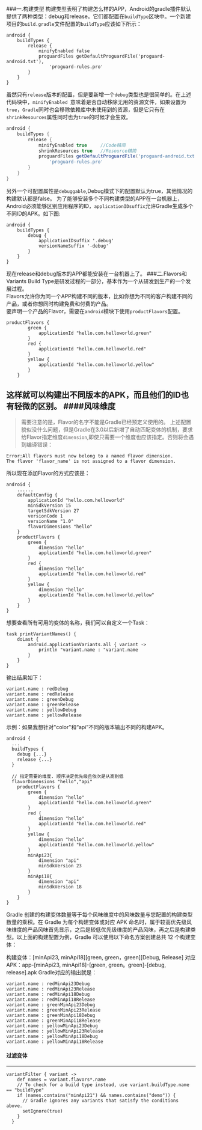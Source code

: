 ###一.构建类型
构建类型表明了构建怎么样的APP，Android的gradle插件默认提供了两种类型：debug和release。它们都配置在`buildType`区块中。一个新建项目的`build.gradle`文件配置的`buildType`应该如下所示：

```
android {
    buildTypes {
        release {
            minifyEnabled false
            proguardFiles getDefaultProguardFile('proguard-android.txt'),
                'proguard-rules.pro'
        }
    }
}
```
虽然只有`release`版本的配置，但是要新增一个`debug`类型也是很简单的。在上述代码块中，`minifyEnabled `意味着是否自动移除无用的资源文件，如果设置为`true`，`Gradle`同时也会移除依赖库中未使用到的资源，但是它只有在`shrinkResources`属性同时也为`true`的时候才会生效。

```groovy
android {
    buildTypes {
        release {
            minifyEnabled true     //Code精简
            shrinkResources true   //Resource精简
            proguardFiles getDefaultProguardFile('proguard-android.txt'),
                'proguard-rules.pro'
        }
    }
}
```

另外一个可配置属性是`debuggable`,Debug模式下的配置默认为true，其他情况的构建默认都是false。
为了能够安装多个不同构建类型的APP在一台机器上，Android必须能够区别应用程序的ID，`applicationIDsuffix`允许Gradle生成多个不同ID的APK。如下图:

```
android {
    buildTypes {
        debug {
            applicationIDsuffix '.debug'
            versionNameSuffix '-debug'
        }
    }
}
```
现在release和debug版本的APP都能安装在一台机器上了。
###二.Flavors和Variants
Build Type是研发过程的一部分，基本作为一个从研发到生产的一个发展过程。<br>
Flavors允许你为同一个APP构建不同的版本，比如你想为不同的客户构建不同的产品，或者你想同时构建免费和付费的产品。<br>
要声明一个产品的Flavor，需要在`android`模块下使用`productFlavors`配置。

```
productFlavors {
        green {
            applicationId "hello.com.helloworld.green"
        }
        red {
            applicationId "hello.com.helloworld.red"
        }
        yellow {
            applicationId "hello.com.helloworld.yellow"
        }
    }
```
这样就可以构建出不同版本的APK，而且他们的ID也有轻微的区别。
####风味维度
---
> 需要注意的是，Flavor的名字不能是Gradle已经预定义使用的。
上述配置貌似没什么问题，但是Gradle在3.0以后新增了自动匹配变体的机制，要求给Flavor指定维度`dimension`,即使只需要一个维度也应该指定。否则将会遇到编译错误：

```
Error:All flavors must now belong to a named flavor dimension.
The flavor 'flavor_name' is not assigned to a flavor dimension.
```
所以现在添加Flavor的方式应该是：

```
android {
	......
    defaultConfig {
        applicationId "hello.com.helloworld"
        minSdkVersion 15
        targetSdkVersion 27
        versionCode 1
        versionName "1.0"
        flavorDimensions "hello"
    }
    productFlavors {
        green {
            dimension "hello"
            applicationId "hello.com.helloworld.green"
        }
        red {
            dimension "hello"
            applicationId "hello.com.helloworld.red"
        }
        yellow {
            dimension "hello"
            applicationId "hello.com.helloworld.yellow"
        }
    }
}
```
想要查看所有可用的变体的名称，我们可以自定义一个Task：

```
task printVariantNames() {
    doLast {
        android.applicationVariants.all { variant ->
            println "variant.name : "variant.name
        }
    }
}
```
输出结果如下：

```
variant.name : redDebug
variant.name : redRelease
variant.name : greenDebug
variant.name : greenRelease
variant.name : yellowDebug
variant.name : yellowRelease
```

示例：如果我想针对"color"和“api”不同的版本输出不同的构建APK。

```
android {
  ...
  buildTypes {
    debug {...}
    release {...}
  }

  // 指定需要的维度. 顺序决定优先级且依次是从高到低
  flavorDimensions "hello","api"
    productFlavors {
        green {
            dimension "hello"
            applicationId "hello.com.helloworld.green"
        }
        red {
            dimension "hello"
            applicationId "hello.com.helloworld.red"
        }
        yellow {
            dimension "hello"
            applicationId "hello.com.helloworld.yellow"
        }
        minApi23{
            dimension "api"
            minSdkVersion 23
        }
        minApi18{
            dimension "api"
            minSdkVersion 18
        }
    }
}
```
Gradle 创建的构建变体数量等于每个风味维度中的风味数量与您配置的构建类型数量的乘积。在 Gradle 为每个构建变体或对应 APK 命名时，属于较高优先级风味维度的产品风味首先显示，之后是较低优先级维度的产品风味，再之后是构建类型。以上面的构建配置为例，Gradle 可以使用以下命名方案创建总共 12 个构建变体：

构建变体：[minApi23, minApi18][green, green，green][Debug, Release]
对应 APK：app-[minApi23, minApi18]-[green, green。green]-[debug, release].apk
Gradle对应的输出就是：

```
variant.name : redMinApi23Debug
variant.name : redMinApi23Release
variant.name : redMinApi18Debug
variant.name : redMinApi18Release
variant.name : greenMinApi23Debug
variant.name : greenMinApi23Release
variant.name : greenMinApi18Debug
variant.name : greenMinApi18Release
variant.name : yellowMinApi23Debug
variant.name : yellowMinApi23Release
variant.name : yellowMinApi18Debug
variant.name : yellowMinApi18Release
```

#### 过滤变体

---

```
variantFilter { variant ->
    def names = variant.flavors*.name
    // To check for a build type instead, use variant.buildType.name == "buildType"
    if (names.contains("minApi21") && names.contains("demo")) {
      // Gradle ignores any variants that satisfy the conditions above.
      setIgnore(true)
    }
  }
```






